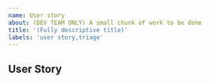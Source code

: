 ```yaml
---
name: User story
about: (DEV TEAM ONLY) A small chunk of work to be done
title: '(Fully descriptive title)'
labels: 'user story,triage'
---
```


<!-- Ensure the title can be understood without the parent item's context, e.g. "csharp instrumentstudio plug-in example" rather than just "plug-in example" -->

## User Story
